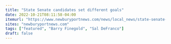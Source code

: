 ```yaml
---
title: "State Senate candidates set different goals"
date: 2022-10-21T08:11:58-04:00
itemurl: "https://www.newburyportnews.com/news/local_news/state-senate-candidates-set-different-goals/article_504de5b2-4e41-11ed-a55a-dbb7b0dac929.html"
sites: "newburyportnews.com"
tags: ["featured", "Barry Finegold", "Sal DeFranco"]
draft: false
---
```


